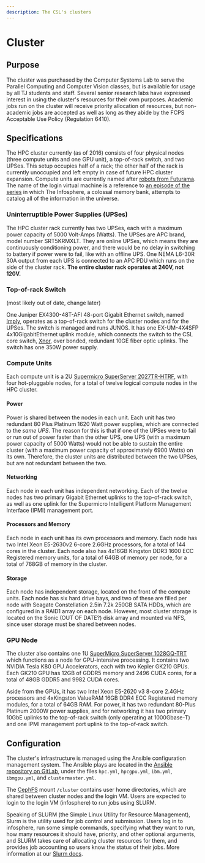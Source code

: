 ```yaml
---
description: The CSL's clusters
---
```


# Cluster

## Purpose

The cluster was purchased by the Computer Systems Lab to serve the Parallel Computing and Computer Vision classes, but is available for usage by all TJ students and staff. Several senior research labs have expressed interest in using the cluster's resources for their own purposes. Academic jobs run on the cluster will receive priority allocation of resources, but non-academic jobs are accepted as well as long as they abide by the FCPS Acceptable Use Policy (Regulation 6410).

## Specifications

The HPC cluster currently (as of 2016) consists of four physical nodes (three compute units and one GPU unit), a top-of-rack switch, and two UPSes. This setup occupies half of a rack; the other half of the rack is currently unoccupied and left empty in case of future HPC cluster expansion. Compute units are currently named after [robots from Futurama](https://en.wikipedia.org/wiki/List\_of\_Futurama\_characters). The name of the login virtual machine is a reference to [an episode of the series](https://en.wikipedia.org/wiki/The\_Why\_of\_Fry) in which The Infosphere, a colossal memory bank, attempts to catalog all of the information in the universe.

### Uninterruptible Power Supplies (UPSes)

The HPC cluster rack currently has two UPSes, each with a maximum power capacity of 5000 Volt-Amps (Watts). The UPSes are APC brand, model number SRT5KRMXLT. They are online UPSes, which means they are continuously conditioning power, and there would be no delay in switching to battery if power were to fail, like with an offline UPS. One NEMA L6-30R 30A output from each UPS is connected to an APC PDU which runs on the side of the cluster rack. **The entire cluster rack operates at 240V, not 120V.**

### Top-of-rack Switch

(most likely out of date, change later)

One Juniper EX4300-48T-AFI 48-port Gigabit Ethernet switch, named [Imply](../../machines/switches/imply.md), operates as a top-of-rack switch for the cluster nodes and for the UPSes. The switch is managed and runs JUNOS. It has one EX-UM-4X4SFP 4x10GigabitEthernet uplink module, which connects the switch to the CSL core switch, [Xnor](../../machines/switches/xnor.md), over bonded, redundant 10GE fiber optic uplinks. The switch has one 350W power supply.

### Compute Units

Each compute unit is a 2U [Supermicro SuperServer 2027TR-HTRF](http://www.supermicro.com/products/system/2U/2027/SYS-2027TR-HTRF.cfm), with four hot-pluggable nodes, for a total of twelve logical compute nodes in the HPC cluster.

#### Power

Power is shared between the nodes in each unit. Each unit has two redundant 80 Plus Platinum 1620 Watt power supplies, which are connected to the _same UPS_. The reason for this is that if one of the UPSes were to fail or run out of power faster than the other UPS, one UPS (with a maximum power capacity of 5000 Watts) would not be able to sustain the entire cluster (with a maximum power capacity of approximately 6900 Watts) on its own. Therefore, the cluster units are distributed between the two UPSes, but are not redundant between the two.

#### Networking

Each node in each unit has independent networking. Each of the twelve nodes has two primary Gigabit Ethernet uplinks to the top-of-rack switch, as well as one uplink for the Supermicro Intelligent Platform Management Interface (IPMI) management port.

#### Processors and Memory

Each node in each unit has its own processors and memory. Each node has two Intel Xeon E5-2630v2 6-core 2.6GHz processors, for a total of 144 cores in the cluster. Each node also has 4x16GB Kingston DDR3 1600 ECC Registered memory units, for a total of 64GB of memory per node, for a total of 768GB of memory in the cluster.

#### Storage

Each node has independent storage, located on the front of the compute units. Each node has six hard drive bays, and two of these are filled per node with Seagate Constellation 2.5in 7.2k 250GB SATA HDDs, which are configured in a RAID1 array on each node. However, most cluster storage is located on the Sonic (OUT OF DATE?) disk array and mounted via NFS, since user storage must be shared between nodes.

### GPU Node

The cluster also contains one 1U [SuperMicro SuperServer 1028GQ-TRT](http://www.supermicro.com/products/system/1u/1028/SYS-1028GQ-TRT.cfm) which functions as a node for GPU-intensive processing. It contains two NVIDIA Tesla K80 GPU Accelerators, each with two Kepler GK210 GPUs. Each GK210 GPU has 12GB of GDDR5 memory and 2496 CUDA cores, for a total of 48GB GDDR5 and 9982 CUDA cores.

Aside from the GPUs, it has two Intel Xeon E5-2620 v3 8-core 2.4GHz processors and 4xKingston ValueRAM 16GB DDR4 ECC Registered memory modules, for a total of 64GB RAM. For power, it has two redundant 80-Plus Platinum 2000W power supplies, and for networking it has two primary 10GbE uplinks to the top-of-rack switch (only operating at 1000Gbase-T) and one IPMI management port uplink to the top-of-rack switch.

## Configuration

The cluster's infrastructure is managed using the Ansible configuration management system. The Ansible plays are located in the [Ansible repository on GitLab](https://gitlab.tjhsst.edu/sysadmins/ansible), under the files `hpc.yml`, `hpcgpu.yml`, `ibm.yml`, `ibmgpu.yml`, and `clustermaster.yml`.

The [CephFS](../../technologies/storage/ceph/cephfs.md) mount `/cluster` contains user home directories, which are shared between cluster nodes and the login VM. Users are expected to login to the login VM (infosphere) to run jobs using SLURM.

Speaking of SLURM (the Simple Linux Utility for Resource Management), Slurm is the utility used for job control and submission. Users log in to infosphere, run some simple commands, specifying what they want to run, how many resources it should have, priority, and other optional arguments, and SLURM takes care of allocating cluster resources for them, and provides job accounting so users know the status of their jobs. More information at our [Slurm docs](slurm.md).
